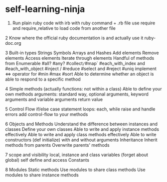 # self-learning-ninja

1. Run plain ruby code
with irb
with ruby command + .rb file
use require and require_relative to load code from another file

2 Know where the official ruby documentation is and actually use it
ruby-doc.org

3 Built-in types
Strings
Symbols
Arrays and Hashes
Add elements
Remove elements
Access elements
Iterate through elements
Handful of methods from Enumerable
#all?
#any?
#collect` / `#map`
#each_with_index and #each_with_object
#inject / #reduce
#select and #reject
#uniq
implement <=> operator for #min #max #sort
Able to determine whether an object is able to respond to a specific method

4 Simple methods (actually functions: not within a class)
Able to define your own methods
arguments: standard way, optional arguments, keyword arguments and variable arguments
return value

5 Control Flow
if/else
case statement
loops: each, while
raise and handle errors
add control-flow to your methods

6 Objects and Methods
Understand the difference between instances and classes
Define your own classes
Able to write and apply instance methods effectively
Able to write and apply class methods effectively
Able to write constructors (def initialize)
with and without arguments
Inheritance
Inherit methods from parents
Overwrite parents' methods

7 scope and visibility
local, instance and class variables (forget about global)
self
define and access Constants

8 Modules
Static methods
Use modules to share class methods
Use modules to share instance methods

